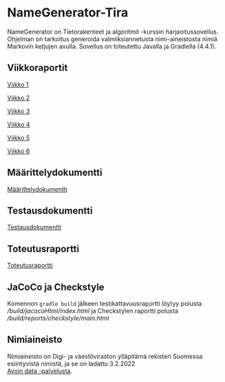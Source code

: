 # NameGenerator-Tira

NameGenerator on Tietorakenteet ja algoritmit -kurssin harjaoitussovellus. 
Ohjelman on tarkoitus generoida valmiiksiannetusta nimi-aineistosta nimiä 
Markovin ketjujen avulla. Sovellus on toteutettu Javalla ja Gradlella (4.4.1).

## Viikkoraportit

[Viikko 1](https://github.com/ruuskal/NameGenerator-Tira/blob/main/Dokumentaatio/Viikkoraportti1.md) 

[Viikko 2](https://github.com/ruuskal/NameGenerator-Tira/blob/main/Dokumentaatio/Viikkoraportti2.md)

[Viikko 3](https://github.com/ruuskal/NameGenerator-Tira/blob/main/Dokumentaatio/Viikkoraportti3.md)

[Viikko 4](https://github.com/ruuskal/NameGenerator-Tira/blob/main/Dokumentaatio/Viikkoraportti4.md)

[Viikko 5](https://github.com/ruuskal/NameGenerator-Tira/blob/main/Dokumentaatio/Viikkoraportti5.md)

[Viikko 6](https://github.com/ruuskal/NameGenerator-Tira/blob/main/Dokumentaatio/Viikkoraportti6.md)


## Määrittelydokumentti

[Määrittelydokumentti](https://github.com/ruuskal/NameGenerator-Tira/blob/main/Dokumentaatio/M%C3%A4%C3%A4rittelydokumentti.md)

## Testausdokumentti 

[Testausdokumentti](https://github.com/ruuskal/NameGenerator-Tira/blob/main/Dokumentaatio/Testausdokumentti.md)

## Toteutusraportti

[Toteutusraportti](https://github.com/ruuskal/NameGenerator-Tira/blob/main/Dokumentaatio/Toteutusraportti.md)

## JaCoCo ja Checkstyle

Komennon `gradle build` jälkeen testikattavuusraportti löytyy polusta
 */build/jacocoHtml/index.html* ja Checkstylen raportti polusta */build/reports/checkstyle/main.html*

## Nimiaineisto

Nimiaineisto on Digi- ja väestöviraston ylläpitämä rekisteri Suomessa 
esiintyvistä nimistä, ja se on ladattu 3.2.2022  
[Avoin data -palvelusta](https://www.avoindata.fi/data/fi/dataset/none).
